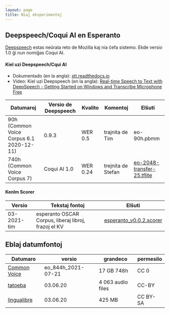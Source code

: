 ```yaml
---
layout: page
title: Niaj eksperimentoj
---
```



## Deepspeech/Coqui AI en Esperanto
[Deepspeech](https://github.com/mozilla/DeepSpeech) estas neŭrala reto de Mozilla kaj nia ĉefa sistemo. Ekde versio 1.0 ĝi nun nomiĝas Coqui AI. 
#### Kiel uzi Deepspeech/Cqui AI
* Dokumentado (en la angla): [stt.readthedocs.io](https://stt.readthedocs.io/en/latest/)
* Video: Kiel uzi Deepspeech (en la angla): [Real-time Speech to Text with DeepSpeech - Getting Started on Windows and Transcribe Microphone Free](https://www.youtube.com/watch?v=c_0Q3T0XYTA)


|  Datumaroj |  Versio de Deepspeech |  Kvalito |  Komentoj | Elŝuti  |
|---|---|---|---|---|
|  90h (Common Voice Corpus 6.1 2020-12-11) | 0.9.3  | WER 0.5  | trajnita de Tim  |  eo-90h.pbmm |
| 740h (Common Voice Corpus 7)  |  Coqui AI 1.0 | WER 0.24  | trejnita de Stefan  | [eo-2048-transfer-25.tflite](https://github.com/parolteknologio/stt-esperanto/raw/master/deepspeech-coqui/common-voice-corpus-7/eo-2048-transfer-25.tflite)  |

#### Kenlm Scorer

|  Versio |  Tekstaj fontoj | Elŝuti  |
|---|---|---|
|  03-2021-tim |  esperanto OSCAR Corpus, liberaj libroj, frazoj el KV |  [esperanto_v0.0.2.scorer](https://github.com/parolteknologio/stt-esperanto/raw/master/scorer/esperanto_v0.0.2.scorer) | 


## Eblaj datumfontoj

|Datumaro|versio|grandeco|permesilo|
|--|--|--|--|
|[Common Voice](https://voice.mozilla.org/eo/datasets)|eo_844h_2021-07-21|17 GB 748h|CC 0|
|[tatoeba](https://tatoeba.org/epo/sentences/search?query=&from=epo&to=none&user=&orphans=no&unapproved=no&has_audio=yes&tags=&list=&native=&trans_filter=limit&trans_to=und&trans_link=&trans_user=&trans_orphan=&trans_unapproved=&trans_has_audio=&sort=relevance&sort_reverse=)|03.06.20|4 063 audio files|CC-BY|
|[lingualibre](https://lingualibre.org/wiki/Help:Download_from_LinguaLibre)|03.06.20|425 MB|CC BY-SA|
